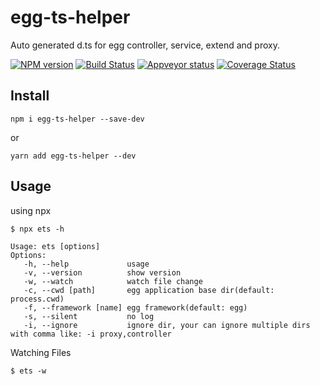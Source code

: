# egg-ts-helper

Auto generated d.ts for egg controller, service, extend and proxy.

[![NPM version][npm-image]][npm-url]
[![Build Status][travis-image]][travis-url]
[![Appveyor status][appveyor-image]][appveyor-url]
[![Coverage Status][coveralls-image]][coveralls-url]

[npm-image]: https://img.shields.io/npm/v/egg-ts-helper.svg?style=flat-square
[npm-url]: https://npmjs.org/package/egg-ts-helper
[travis-url]: https://travis-ci.org/whxaxes/egg-ts-helper
[travis-image]: http://img.shields.io/travis/whxaxes/egg-ts-helper.svg
[appveyor-url]: https://ci.appveyor.com/project/whxaxes/egg-ts-helper/branch/master
[appveyor-image]: https://ci.appveyor.com/api/projects/status/github/whxaxes/egg-ts-helper?branch=master&svg=true
[coveralls-url]: https://coveralls.io/r/whxaxes/egg-ts-helper
[coveralls-image]: https://img.shields.io/coveralls/whxaxes/egg-ts-helper.svg


## Install

```
npm i egg-ts-helper --save-dev
```

or

```
yarn add egg-ts-helper --dev
```

## Usage

using npx

```
$ npx ets -h

Usage: ets [options]
Options:
   -h, --help             usage
   -v, --version          show version
   -w, --watch            watch file change
   -c, --cwd [path]       egg application base dir(default: process.cwd)
   -f, --framework [name] egg framework(default: egg)
   -s, --silent           no log
   -i, --ignore           ignore dir, your can ignore multiple dirs with comma like: -i proxy,controller
```

Watching Files

```
$ ets -w
```



